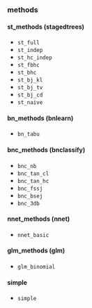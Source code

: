 ### methods 

#### st_methods (stagedtrees) 

*  `st_full` 
*  `st_indep`  
*  `st_hc_indep`
*  `st_fbhc`
*  `st_bhc` 
*  `st_bj_kl`
*  `st_bj_tv`
*  `st_bj_cd` 
*  `st_naive`

#### bn_methods (bnlearn)

*  `bn_tabu` 

#### bnc_methods (bnclassify)

*  `bnc_nb`
*  `bnc_tan_cl` 
*  `bnc_tan_hc`
*  `bnc_fssj`
*  `bnc_bsej`
*  `bnc_3db` 

#### nnet_methods (nnet)

*  `nnet_basic`

#### glm_methods (glm)

*  `glm_binomial`

#### simple

* `simple`

